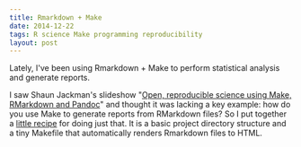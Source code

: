 ```yaml
---
title: Rmarkdown + Make
date: 2014-12-22
tags: R science Make programming reproducibility
layout: post
---
```


Lately, I've been using Rmarkdown + Make to perform statistical analysis and
generate reports.

I saw Shaun Jackman's slideshow "[Open, reproducible science using Make,
RMarkdown and Pandoc][1]" and thought it was lacking a key example: how do you
use Make to generate reports from RMarkdown files? So I put together a [little
recipe][2] for doing just that. It is a basic project directory structure and a
tiny Makefile that automatically renders Rmarkdown files to HTML.

[1]: https://sjackman.github.io/open-science/#/open-reproducible-science
[2]: https://github.com/audy/knitr-make

